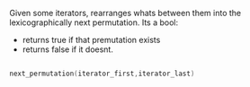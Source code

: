Given some iterators, rearranges whats between them into the lexicographically next permutation.
Its a bool:
- returns true if that premutation exists
- returns false if it doesnt.
```C++

next_permutation(iterator_first,iterator_last)
```

